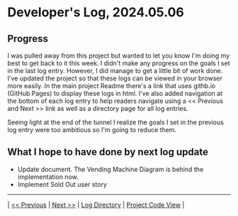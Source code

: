 # Developer's Log, 2024.05.06

## Progress

I was pulled away from this project but wanted to let you know I'm doing my best to get back to it this week. I didn't make any progress on the goals I set in the last log entry. However, I did manage to get a little bit of work done. I've updated the project so that these logs can be viewed in your browser more easily. In the main project Readme there's a link that uses githb.io (GitHub Pages) to display these logs in html. I've also added navigation at the bottom of each log entry to help readers navigate using a << Previous and Next >> link as well as a directory page for all log entries.

Seeing light at the end of the tunnel I realize the goals I set in the previous log entry were too ambitious so I'm going to reduce them.

## What I hope to have done by next log update

* Update document. The Vending Machine Diagram is behind the implementation now.
* Implement Sold Out user story

---
| [<< Previous](https://woodyb.github.io/vending-machine-project/design/developers-log/2024.04.22)
| [Next >>](https://woodyb.github.io/vending-machine-project/design/developers-log/2024.05.10)
| [Log Directory](https://woodyb.github.io/vending-machine-project/design/developers-log/Directory-Of-Developers-Logs)
| [Project Code View](https://github.com/WoodyB/vending-machine-project) |
